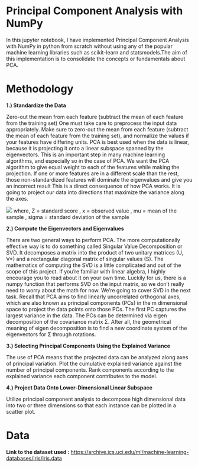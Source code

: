 # Principal Component Analysis with NumPy

In this jupyter notebook, I have implemented Principal Component Analysis with NumPy in python from scratch without using any of the popular machine learning libraries such as scikit-learn and statsmodels.The aim of this implementation is to consolidate the concepts or fundamentals about PCA.

# Methodology

**1.) Standardize the Data**

Zero-out the mean from each feature (subtract the mean of each feature from the training set)
One must take care to preprocess the input data appropriately.
Make sure to zero-out the mean from each feature (subtract the mean of each feature from the training set), and normalize the values if your features have differing units.
PCA is best used when the data is linear, because it is projecting it onto a linear subspace spanned by the eigenvectors.
This is an important step in many machine learning algorithms, and especially so in the case of PCA. We want the PCA algorithm to give equal weight to each of the features while making the projection.
If one or more features are in a different scale than the rest, those non-standardized features will dominate the eigenvalues and give you an incorrect result This is a direct consequence of how PCA works. It is going to project our data into directions that maximize the variance along the axes. 

<img src="https://render.githubusercontent.com/render/math?math=Z = \frac{x - \mu}{\sigma}">
where,
Z	=	standard score , x	=	observed value , mu	=	mean of the sample , sigma = standard deviation of the sample   




**2.) Compute the Eigenvectors and Eigenvalues**

There are two general ways to perform PCA. The more computationally effective way is to do something called Singular Value Decomposition or SVD.
It decomposes a matrix into the product of two unitary matrices (U, V*) and a rectangular diagonal matrix of singular values (S).
The mathematics of computing the SVD is a little complicated and out of the scope of this project. If you’re familiar with linear algebra, I highly encourage you to read about it on your own time.
Luckily for us, there is a numpy function that performs SVD on the input matrix, so we don’t really need to worry about the math for now.
We’re going to cover SVD in the next task.
Recall that PCA aims to find linearly uncorrelated orthogonal axes, which are also known as principal components (PCs) in the m dimensional space to project the data points onto those PCs. The first PC captures the largest variance in the data.
The PCs can be determined via eigen decomposition of the covariance matrix Σ. After all, the geometrical meaning of eigen decomposition is to find a new coordinate system of the eigenvectors for Σ through rotations.


**3.) Selecting Principal Components Using the Explained Variance**

The use of PCA means that the projected data can be analyzed along axes of principal variation.
Plot the cumulative explained variance against the number of principal components.
Rank components according to the explained variance each component contributes to the model.


**4.) Project Data Onto Lower-Dimensional Linear Subspace**

Utilize principal component analysis to decompose high dimensional data into two or three dimensions so that each instance can be plotted in a scatter plot.



# Data

**Link to the dataset used :** https://archive.ics.uci.edu/ml/machine-learning-databases/iris/iris.data
